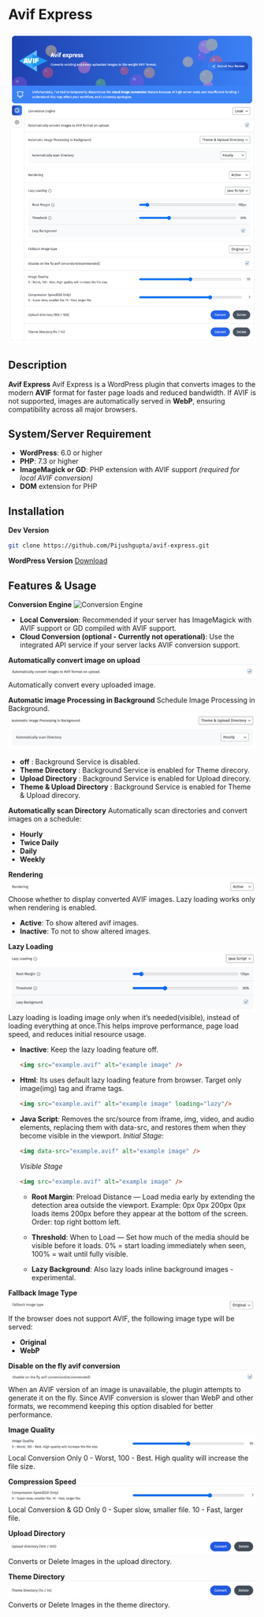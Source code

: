 
# Avif Express

![Avif Express](https://github.com/Pijushgupta/avif-express/blob/main/avif-express.png)


## Description
**Avif Express** 
Avif Express is a WordPress plugin that converts images to the modern **AVIF** format for faster page loads and reduced bandwidth.
If AVIF is not supported, images are automatically served in **WebP**, ensuring compatibility across all major browsers.

## System/Server Requirement
- **WordPress**: 6.0 or higher  
- **PHP**: 7.3 or higher  
- **ImageMagick or GD**: PHP extension with AVIF support *(required for local AVIF conversion)*  
- **DOM** extension for PHP  

## Installation

**Dev Version**
```sh
git clone https://github.com/Pijushgupta/avif-express.git
```

**WordPress Version**
[Download](https://wordpress.org/plugins/avif-express/)


## Features & Usage

**Conversion Engine** 
![Conversion Engine](https://github.com/Pijushgupta/avif-express/blob/main/readme-screens/avif-express.png)
- **Local Conversion**: Recommended if your server has ImageMagick with AVIF support or GD compiled with AVIF support.
- **Cloud Conversion (optional - Currently not operational)**: Use the integrated API service if your server lacks AVIF conversion support.

**Automatically convert image on upload**
![Convert on upload](https://github.com/Pijushgupta/avif-express/blob/main/readme-screens/convert-on-upload.png)
Automatically convert every uploaded image.

**Automatic image Processing in Background**
Schedule Image Processing in Background.
![Background Service](https://github.com/Pijushgupta/avif-express/blob/main/readme-screens/background-image-processing.png)
- **off** : Background Service is disabled.
- **Theme Directory** :  Background Service is enabled for Theme direcory.
- **Upload Directory** : Background Service is enabled for Upload direcory.
- **Theme & Upload Directory** : Background Service is enabled for Theme & Upload direcory.

**Automatically scan Directory**
Automatically scan directories and convert images on a schedule:
- **Hourly**
- **Twice Daily**
- **Daily**
- **Weekly**

**Rendering**
![Rendering](https://github.com/Pijushgupta/avif-express/blob/main/readme-screens/rendering.png)
Choose whether to display converted AVIF images. Lazy loading works only when rendering is enabled.
- **Active**: To show altered avif images. 
- **Inactive**:  To not to show altered images. 

**Lazy Loading**
![lazy loading](https://github.com/Pijushgupta/avif-express/blob/main/readme-screens/lazy-loading.png)
Lazy loading is loading image only when it’s needed(visible), instead of loading everything at once.This helps improve performance, page load speed, and reduces initial resource usage.
- **Inactive**: Keep the lazy loading feature off.
    ```html
    <img src="example.avif" alt="example image" />
    ```
- **Html**: Its uses default lazy loading feature from browser. Target only image(img) tag and iframe tags.
    ```html
    <img src="example.avif" alt="example image" loading="lazy"/>
    ```
- **Java Script**: Removes the src/source from iframe, img, video, and audio elements, replacing them with data-src, and restores them when they become visible in the viewport.
    *Initial Stage*:
    ```html
    <img data-src="example.avif" alt="example image" />
    ```
    *Visible Stage*
    ```html
    <img src="example.avif" alt="example image" />
    ```
    - **Root Margin**: Preload Distance — Load media early by extending the detection area outside the viewport. Example: 0px 0px 200px 0px loads items 200px before they appear at the bottom of the screen. Order: top right bottom left.
    
    - **Threshold**: When to Load — Set how much of the media should be visible before it loads. 0% = start loading immediately when seen, 100% = wait until fully visible.

    - **Lazy Background**: Also lazy loads inline background images - experimental.
    
**Fallback Image Type**
![Fallback Image Type](https://github.com/Pijushgupta/avif-express/blob/main/readme-screens/fallback-image-type.png)
If the browser does not support AVIF, the following image type will be served:
- **Original** 
- **WebP**

**Disable on the fly avif conversion**
![disable on the fly conversion](https://github.com/Pijushgupta/avif-express/blob/main/readme-screens/on-the-fly-conversion.png)
When an AVIF version of an image is unavailable, the plugin attempts to generate it on the fly. Since AVIF conversion is slower than WebP and other formats, we recommend keeping this option disabled for better performance.

**Image Quality**
![Image Quality](https://github.com/Pijushgupta/avif-express/blob/main/readme-screens/image-quality.png)
Local Conversion Only
0 - Worst, 100 - Best. High quality will increase the file size.

**Compression Speed**
![Image Compression](https://github.com/Pijushgupta/avif-express/blob/main/readme-screens/image-compression-speed.png)
Local Conversion & GD Only
0 - Super slow, smaller file. 10 - Fast, larger file.

**Upload Directory**
![Convert upload directory](https://github.com/Pijushgupta/avif-express/blob/main/readme-screens/convert-upload-directory.png)
Converts or Delete Images in the upload directory. 

**Theme Directory**
![Convert theme directory](https://github.com/Pijushgupta/avif-express/blob/main/readme-screens/convert-theme-directory.png)
Converts or Delete Images in the theme directory. 
